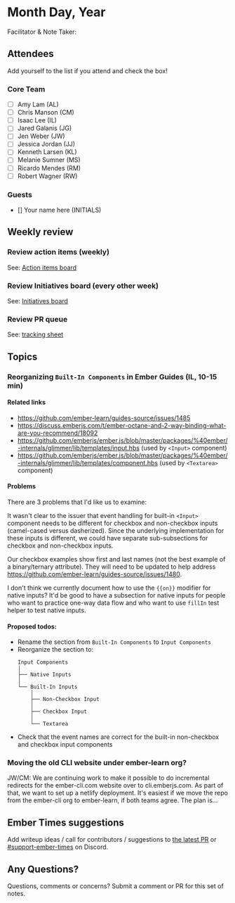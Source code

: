 # Month Day, Year

Facilitator & Note Taker: 

## Attendees

Add yourself to the list if you attend and check the box!

### Core Team
- [ ] Amy Lam (AL)
- [ ] Chris Manson (CM)
- [ ] Isaac Lee (IL)
- [ ] Jared Galanis (JG)
- [ ] Jen Weber (JW)
- [ ] Jessica Jordan (JJ)
- [ ] Kenneth Larsen (KL)
- [ ] Melanie Sumner (MS)
- [ ] Ricardo Mendes (RM)
- [ ] Robert Wagner (RW)

### Guests
- [] Your name here (INITIALS)

## Weekly review

### Review action items (weekly)
See: [Action items board](https://github.com/orgs/ember-learn/projects/47)

### Review Initiatives board (every other week)
See: [Initiatives board](https://github.com/orgs/ember-learn/projects/19)

### Review PR queue
See: [tracking sheet](https://docs.google.com/spreadsheets/d/1sPyN9z9wZMpTNwqCfa6R9QSPZkIW4iQd-H4gZC7ILLk/edit#gid=2035777454)

## Topics

<!-- If you would like to add a topic to the agenda please add a suggestion to the PR using the following format: -->
<!-- ### Your topic (INITIALS, expected duration in minutes) -->
<!-- replace with topic -->
### Reorganizing `Built-In Components` in Ember Guides (IL, 10-15 min)

#### Related links

- https://github.com/ember-learn/guides-source/issues/1485
- https://discuss.emberjs.com/t/ember-octane-and-2-way-binding-what-are-you-recommend/18092
- https://github.com/emberjs/ember.js/blob/master/packages/%40ember/-internals/glimmer/lib/templates/input.hbs (used by `<Input>` component)
- https://github.com/emberjs/ember.js/blob/master/packages/%40ember/-internals/glimmer/lib/templates/component.hbs (used by `<Textarea>` component)

#### Problems

There are 3 problems that I'd like us to examine:

It wasn't clear to the issuer that event handling for built-in `<Input>` component needs to be different for checkbox and non-checkbox inputs (camel-cased versus dasherized). Since the underlying implementation for these inputs is different, we could have separate sub-subsections for checkbox and non-checkbox inputs.

Our checkbox examples show first and last names (not the best example of a binary/ternary attribute). They will need to be updated to help address https://github.com/ember-learn/guides-source/issues/1480.

I don't think we currently document how to use the `{{on}}` modifier for native inputs? It'd be good to have a subsection for native inputs for people who want to practice one-way data flow and who want to use `fillIn` test helper to test native inputs.

#### Proposed todos:

- Rename the section from `Built-In Components` to `Input Components`
- Reorganize the section to:
  ```
  Input Components
  │
  ├── Native Inputs
  │
  └── Built-In Inputs
      │
      ├── Non-Checkbox Input
      │
      ├── Checkbox Input
      │
      └── Textarea
  ```
- Check that the event names are correct for the built-in non-checkbox and checkbox input components
<!-- replace with topic -->
<!-- replace with topic -->
<!-- replace with topic -->

### Moving the old CLI website under ember-learn org?

JW/CM: We are continuing work to make it possible to do incremental redirects for the ember-cli.com website over to cli.emberjs.com. As part of that, we want to set up a netlify deployment. It's easiest if we move the repo from the ember-cli org to ember-learn, if both teams agree. The plan is...

## Ember Times suggestions
Add writeup ideas / call for contributors / suggestions to [the latest PR](https://github.com/ember-learn/ember-blog/pulls?q=is%3Aopen+is%3Apr+label%3A%22%F0%9F%97%9E+embertimes%22%20or%20#support-ember-times) or [#support-ember-times](https://discordapp.com/channels/480462759797063690/485450546887786506) on Discord.

## Any Questions?
Questions, comments or concerns? Submit a comment or PR for this set of notes.
